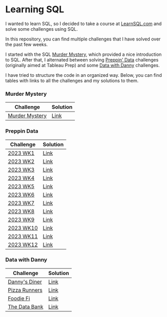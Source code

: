 # Learning SQL

I wanted to learn SQL, so I decided to take a course at [LearnSQL.com](https://learnsql.com/) and solve some challenges using SQL.

In this repository, you can find multiple challenges that I have solved over the past few weeks. 

I started with the SQL [Murder Mystery](https://mystery.knightlab.com/), which provided a nice introduction to SQL. 
After that, I alternated between solving [Preppin' Data](https://www.preppindata.com/challenges) challenges (originally aimed at Tableau Prep) and some [Data with Danny](https://8weeksqlchallenge.com/) challenges.

I have tried to structure the code in an organized way. Below, you can find tables with links to all the challenges and my solutions to them.

### Murder Mystery

|Challenge|Solution|
|-|-|
|[Murder Mystery](https://mystery.knightlab.com/)|[Link](SQL_Murder_Mystery/SQL_Murder_Mystery.sql) |

### Preppin Data

|Challenge|Solution|
|-|-|
|[2023 WK1](https://preppindata.blogspot.com/2023/01/2023-week-1-data-source-bank.html)|[Link](Preppin_Data/2023_WK1.sql) |
|[2023 WK2](https://preppindata.blogspot.com/2023/01/2023-week-2-international-bank-account.html)|[Link](Preppin_Data/2023_WK2.sql) |
|[2023 WK3](https://preppindata.blogspot.com/2023/01/2023-week-3-targets-for-dsb.html)|[Link](Preppin_Data/2023_WK3.sql) |
|[2023 WK4](https://preppindata.blogspot.com/2023/01/2023-week-4-new-customers.html)|[Link](Preppin_Data/2023_WK4.sql) |
|[2023 WK5](https://preppindata.blogspot.com/2023/02/2023-week-5-dsb-ranking.html)|[Link](Preppin_Data/2023_WK5.sql) |
|[2023 WK6](https://preppindata.blogspot.com/2023/02/2023-week-6-dsb-customer-ratings.html)|[Link](Preppin_Data/2023_WK6.sql) |
|[2023 WK7](https://preppindata.blogspot.com/2023/02/2023-week-7-flagging-fraudulent.html)|[Link](Preppin_Data/2023_WK7.sql) |
|[2023 WK8](https://preppindata.blogspot.com/2023/02/2023-week-8-taking-stock.html)|[Link](Preppin_Data/2023_WK8.sql) |
|[2023 WK9](https://preppindata.blogspot.com/2023/03/2023-week-9-customer-bank-statements.html)|[Link](Preppin_Data/2023_WK9.sql) |
|[2023 WK10](https://preppindata.blogspot.com/2023/03/2023-week-10-whats-my-balance-on-this.html)|[Link](Preppin_Data/2023_WK10.sql) |
|[2023 WK11](https://preppindata.blogspot.com/2023/03/2023-week-11-which-customers-are-closest.html)|[Link](Preppin_Data/2023_WK11.sql) |
|[2023 WK12](https://preppindata.blogspot.com/2023/03/2023-week-12-regulatory-reporting.html)|[Link](Preppin_Data/2023_WK12.sql) |

### Data with Danny

|Challenge|Solution|
|-|-|
|[Danny's Diner](https://8weeksqlchallenge.com/case-study-1/)|[Link](Data_with_Danny/01_Danny's_Diner)|
|[Pizza Runners](https://8weeksqlchallenge.com/case-study-2/)|[Link](Data_with_Danny/02_Pizza_Runners.sql)|
|[Foodie Fi](https://8weeksqlchallenge.com/case-study-3/)|[Link](Data_with_Danny/03_Foodie_Fi.sql)|
|[The Data Bank](https://8weeksqlchallenge.com/case-study-4/)|[Link](Data_with_Danny/04_The_Data_Bank.sql)|

